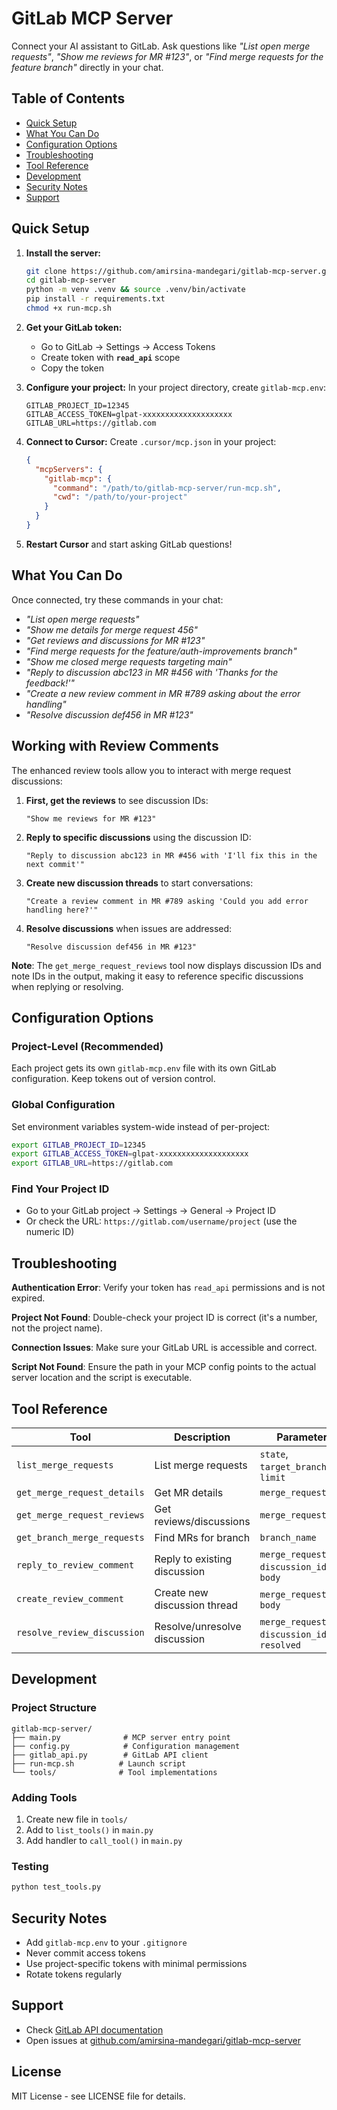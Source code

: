 # GitLab MCP Server

Connect your AI assistant to GitLab. Ask questions like _"List open merge requests"_, _"Show me reviews for MR #123"_, or _"Find merge requests for the feature branch"_ directly in your chat.

## Table of Contents

- [Quick Setup](#quick-setup)
- [What You Can Do](#what-you-can-do)
- [Configuration Options](#configuration-options)
- [Troubleshooting](#troubleshooting)
- [Tool Reference](#tool-reference)
- [Development](#development)
- [Security Notes](#security-notes)
- [Support](#support)

## Quick Setup

1. **Install the server:**

   ```bash
   git clone https://github.com/amirsina-mandegari/gitlab-mcp-server.git
   cd gitlab-mcp-server
   python -m venv .venv && source .venv/bin/activate
   pip install -r requirements.txt
   chmod +x run-mcp.sh
   ```

2. **Get your GitLab token:**

   - Go to GitLab → Settings → Access Tokens
   - Create token with **`read_api`** scope
   - Copy the token

3. **Configure your project:**
   In your project directory, create `gitlab-mcp.env`:

   ```env
   GITLAB_PROJECT_ID=12345
   GITLAB_ACCESS_TOKEN=glpat-xxxxxxxxxxxxxxxxxxxx
   GITLAB_URL=https://gitlab.com
   ```

4. **Connect to Cursor:**
   Create `.cursor/mcp.json` in your project:

   ```json
   {
     "mcpServers": {
       "gitlab-mcp": {
         "command": "/path/to/gitlab-mcp-server/run-mcp.sh",
         "cwd": "/path/to/your-project"
       }
     }
   }
   ```

5. **Restart Cursor** and start asking GitLab questions!

## What You Can Do

Once connected, try these commands in your chat:

- _"List open merge requests"_
- _"Show me details for merge request 456"_
- _"Get reviews and discussions for MR #123"_
- _"Find merge requests for the feature/auth-improvements branch"_
- _"Show me closed merge requests targeting main"_
- _"Reply to discussion abc123 in MR #456 with 'Thanks for the feedback!'"_
- _"Create a new review comment in MR #789 asking about the error handling"_
- _"Resolve discussion def456 in MR #123"_

## Working with Review Comments

The enhanced review tools allow you to interact with merge request discussions:

1. **First, get the reviews** to see discussion IDs:

   ```
   "Show me reviews for MR #123"
   ```

2. **Reply to specific discussions** using the discussion ID:

   ```
   "Reply to discussion abc123 in MR #456 with 'I'll fix this in the next commit'"
   ```

3. **Create new discussion threads** to start conversations:

   ```
   "Create a review comment in MR #789 asking 'Could you add error handling here?'"
   ```

4. **Resolve discussions** when issues are addressed:
   ```
   "Resolve discussion def456 in MR #123"
   ```

**Note**: The `get_merge_request_reviews` tool now displays discussion IDs and note IDs in the output, making it easy to reference specific discussions when replying or resolving.

## Configuration Options

### Project-Level (Recommended)

Each project gets its own `gitlab-mcp.env` file with its own GitLab configuration. Keep tokens out of version control.

### Global Configuration

Set environment variables system-wide instead of per-project:

```bash
export GITLAB_PROJECT_ID=12345
export GITLAB_ACCESS_TOKEN=glpat-xxxxxxxxxxxxxxxxxxxx
export GITLAB_URL=https://gitlab.com
```

### Find Your Project ID

- Go to your GitLab project → Settings → General → Project ID
- Or check the URL: `https://gitlab.com/username/project` (use the numeric ID)

## Troubleshooting

**Authentication Error**: Verify your token has `read_api` permissions and is not expired.

**Project Not Found**: Double-check your project ID is correct (it's a number, not the project name).

**Connection Issues**: Make sure your GitLab URL is accessible and correct.

**Script Not Found**: Ensure the path in your MCP config points to the actual server location and the script is executable.

## Tool Reference

| Tool                        | Description                  | Parameters                                       |
| --------------------------- | ---------------------------- | ------------------------------------------------ |
| `list_merge_requests`       | List merge requests          | `state`, `target_branch`, `limit`                |
| `get_merge_request_details` | Get MR details               | `merge_request_iid`                              |
| `get_merge_request_reviews` | Get reviews/discussions      | `merge_request_iid`                              |
| `get_branch_merge_requests` | Find MRs for branch          | `branch_name`                                    |
| `reply_to_review_comment`   | Reply to existing discussion | `merge_request_iid`, `discussion_id`, `body`     |
| `create_review_comment`     | Create new discussion thread | `merge_request_iid`, `body`                      |
| `resolve_review_discussion` | Resolve/unresolve discussion | `merge_request_iid`, `discussion_id`, `resolved` |

## Development

### Project Structure

```
gitlab-mcp-server/
├── main.py              # MCP server entry point
├── config.py            # Configuration management
├── gitlab_api.py        # GitLab API client
├── run-mcp.sh          # Launch script
└── tools/              # Tool implementations
```

### Adding Tools

1. Create new file in `tools/`
2. Add to `list_tools()` in `main.py`
3. Add handler to `call_tool()` in `main.py`

### Testing

```bash
python test_tools.py
```

## Security Notes

- Add `gitlab-mcp.env` to your `.gitignore`
- Never commit access tokens
- Use project-specific tokens with minimal permissions
- Rotate tokens regularly

## Support

- Check [GitLab API documentation](https://docs.gitlab.com/ee/api/)
- Open issues at [github.com/amirsina-mandegari/gitlab-mcp-server](https://github.com/amirsina-mandegari/gitlab-mcp-server)

## License

MIT License - see LICENSE file for details.
